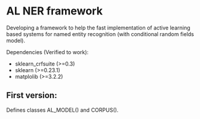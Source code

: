 # AL NER framework

Developing a framework to help the fast implementation of active learning based systems for named entity recognition (with conditional random fields model).

Dependencies (Verified to work):
- sklearn_crfsuite (>=0.3)
- sklearn (>=0.23.1)
- matplolib (>=3.2.2)

<h2>First version:</h2>
Defines classes AL_MODEL() and CORPUS().


